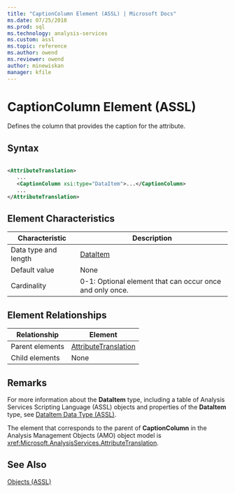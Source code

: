 ```yaml
---
title: "CaptionColumn Element (ASSL) | Microsoft Docs"
ms.date: 07/25/2018
ms.prod: sql
ms.technology: analysis-services
ms.custom: assl
ms.topic: reference
ms.author: owend
ms.reviewer: owend
author: minewiskan
manager: kfile
---
```

# CaptionColumn Element (ASSL)

  Defines the column that provides the caption for the attribute.  
  
## Syntax  
  
```xml  
  
<AttributeTranslation>  
   ...  
   <CaptionColumn xsi:type="DataItem">...</CaptionColumn>  
   ...  
</AttributeTranslation>  
```  
  
## Element Characteristics  
  
|Characteristic|Description|  
|--------------------|-----------------|  
|Data type and length|[DataItem](data-type/dataitem-data-type-assl.md)|  
|Default value|None|  
|Cardinality|0-1: Optional element that can occur once and only once.|  
  
## Element Relationships  
  
|Relationship|Element|  
|------------------|-------------|  
|Parent elements|[AttributeTranslation](data-type/attributetranslation-data-type-assl.md)|  
|Child elements|None|  
  
## Remarks  
 For more information about the **DataItem** type, including a table of Analysis Services Scripting Language (ASSL) objects and properties of the **DataItem** type, see [DataItem Data Type &#40;ASSL&#41;](data-type/dataitem-data-type-assl.md).  
  
 The element that corresponds to the parent of **CaptionColumn** in the Analysis Management Objects (AMO) object model is <xref:Microsoft.AnalysisServices.AttributeTranslation>.  
  
## See Also  
 [Objects &#40;ASSL&#41;](../objects/objects-assl.md)  
  
  
